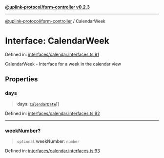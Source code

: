 [**@uplink-protocol/form-controller v0.2.3**](../README.md)

***

[@uplink-protocol/form-controller](../globals.md) / CalendarWeek

# Interface: CalendarWeek

Defined in: [interfaces/calendar.interfaces.ts:91](https://github.com/jmkcoder/uplink-protocol-calendar/blob/dfbd1d9163b3335ef17060f21cb7756b2a9c621d/src/interfaces/calendar.interfaces.ts#L91)

CalendarWeek - Interface for a week in the calendar view

## Properties

### days

> **days**: [`CalendarDate`](CalendarDate.md)[]

Defined in: [interfaces/calendar.interfaces.ts:92](https://github.com/jmkcoder/uplink-protocol-calendar/blob/dfbd1d9163b3335ef17060f21cb7756b2a9c621d/src/interfaces/calendar.interfaces.ts#L92)

***

### weekNumber?

> `optional` **weekNumber**: `number`

Defined in: [interfaces/calendar.interfaces.ts:93](https://github.com/jmkcoder/uplink-protocol-calendar/blob/dfbd1d9163b3335ef17060f21cb7756b2a9c621d/src/interfaces/calendar.interfaces.ts#L93)
